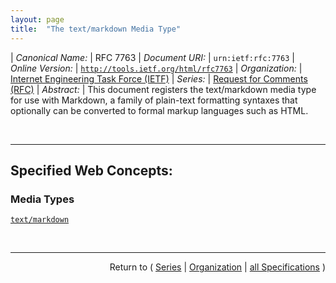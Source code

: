```yaml
---
layout: page
title:  "The text/markdown Media Type"
---
```


| *Canonical Name:* | RFC 7763
| *Document URI:* | `urn:ietf:rfc:7763`
| *Online Version:* | [`http://tools.ietf.org/html/rfc7763`](http://tools.ietf.org/html/rfc7763)
| *Organization:* | [Internet Engineering Task Force (IETF)](..  "List of specification series by this organization")
| *Series:* | [Request for Comments (RFC)](.  "List of specifications in this series")
| *Abstract:* | This document registers the text/markdown media type for use with Markdown, a family of plain-text formatting syntaxes that optionally can be converted to formal markup languages such as HTML.

<br/>
<hr/>

## Specified Web Concepts:

### Media Types

[`text/markdown`](/concepts/media-type/text/markdown "This document registers the text/markdown media type for use with Markdown, a family of plain-text formatting syntaxes that optionally can be converted to formal markup languages such as HTML.")



<br/>
<hr/>

<p style="text-align: right">Return to ( <a href="./">Series</a> | <a href="../">Organization</a> | <a href="../../">all Specifications</a> )</p>